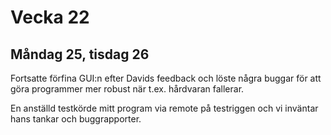 # Vecka 22

## Måndag 25, tisdag 26

Fortsatte förfina GUI:n efter Davids feedback och löste några buggar för att göra programmer mer robust när t.ex. hårdvaran fallerar.

En anställd testkörde mitt program via remote på testriggen och vi inväntar hans tankar och buggrapporter.

